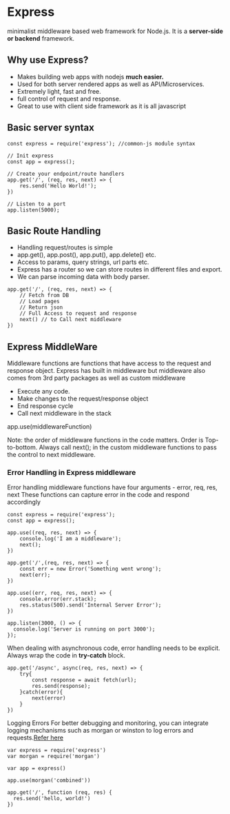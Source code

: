 # Express

minimalist middleware based web framework for Node.js. It is a **server-side or backend** framework.

## Why use Express?

- Makes building web apps with nodejs **much easier.**
- Used for both server rendered apps as well as API/Microservices.
- Extremely light, fast and free.
- full control of request and response.
- Great to use with client side framework as it is all javascript

## Basic server syntax

```
const express = require('express'); //common-js module syntax

// Init express
const app = express();

// Create your endpoint/route handlers
app.get('/', (req, res, next) => {
    res.send('Hello World!');
})

// Listen to a port
app.listen(5000);
```

## Basic Route Handling

- Handling request/routes is simple
- app.get(), app.post(), app.put(), app.delete() etc.
- Access to params, query strings, url parts etc.
- Express has a router so we can store routes in different files and export.
- We can parse incoming data with body parser.

```
app.get('/', (req, res, next) => {
    // Fetch from DB
    // Load pages
    // Return json
    // Full Access to request and response
    next() // to Call next middleware
})

```

## Express MiddleWare

Middleware functions are functions that have access to the request and response object. Express has built in middleware but middleware also comes from 3rd party packages as well as custom middleware

- Execute any code.
- Make changes to the request/response object
- End response cycle
- Call next middleware in the stack

app.use(middlewareFunction)

Note: the order of middleware functions in the code matters. Order is Top-to-bottom.
Always call next(); in the custom middleware functions to pass the control to next middleware.

### Error Handling in Express middleware

Error handling middleware functions have four arguments - error, req, res, next
These functions can capture error in the code and respond accordingly

```
const express = require('express');
const app = express();

app.use((req, res, next) => {
    console.log('I am a middleware');
    next();
})

app.get('/',(req, res, next) => {
    const err = new Error('Something went wrong');
    next(err);
})

app.use((err, req, res, next) => {
    console.error(err.stack);
    res.status(500).send('Internal Server Error');
})

app.listen(3000, () => {
  console.log('Server is running on port 3000');
});

```

When dealing with asynchronous code, error handling needs to be explicit. Always wrap the code in **try-catch** block.

```
app.get('/async', async(req, res, next) => {
    try{
        const response = await fetch(url);
        res.send(response);
    }catch(error){
        next(error)
    }
})
```

Logging Errors
For better debugging and monitoring, you can integrate logging mechanisms such as morgan or winston to log errors and requests.[Refer here](https://www.npmjs.com/package/morgan)

```
var express = require('express')
var morgan = require('morgan')

var app = express()

app.use(morgan('combined'))

app.get('/', function (req, res) {
  res.send('hello, world!')
})
```
